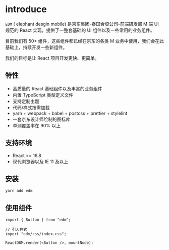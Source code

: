 # introduce

`EDM` ( elephant desgin mobile) 是京东集团-泰国合资公司-前端研发部 M 端 UI 规范的 React 实现，提供了一整套基础的 UI 组件以及一些常用的业务组件。

目前我们有 50+ 组件，这些组件都已经在京东的各类 M 业务中使用，我们会在此基础上，持续开发一些新组件。

我们的目标是让 React 项目开发更快、更简单。

## 特性

- 高质量的 React 基础组件以及丰富的业务组件
- 内置 TypeScript 类型定义文件
- 支持定制主题
- 代码/样式按需加载
- yarn + webpack + babel + postcss + prettier + stylelint
- 一套京东设计师绘制的图标库
- 单测覆盖率在 90% 以上

## 支持环境

- React >= 16.8
- 现代浏览器以及 IE 11 及以上

## 安装

```bash
yarn add edm
```

## 使用组件

```tsx
import { Button } from "edm";

// 引入样式
import "edm/css/index.css";

ReactDOM.render(<Button />, mountNode);
```
